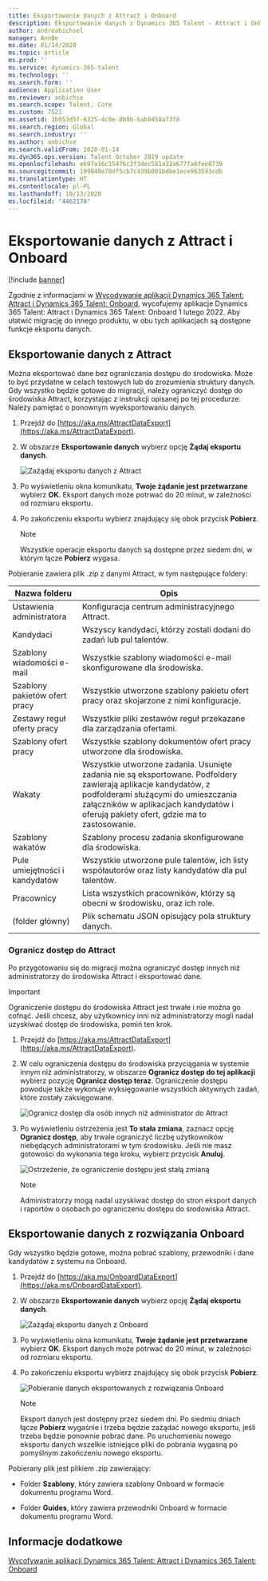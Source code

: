 ```yaml
---
title: Eksportowanie danych z Attract i Onboard
description: Eksportowanie danych z Dynamics 365 Talent - Attract i Onboard.
author: andreabichsel
manager: AnnBe
ms.date: 01/14/2020
ms.topic: article
ms.prod: ''
ms.service: dynamics-365-talent
ms.technology: ''
ms.search.form: ''
audience: Application User
ms.reviewer: anbichse
ms.search.scope: Talent, Core
ms.custom: 7521
ms.assetid: 3b953d5f-6325-4c9e-8b9b-6ab0458a73f8
ms.search.region: Global
ms.search.industry: ''
ms.author: anbichse
ms.search.validFrom: 2020-01-14
ms.dyn365.ops.version: Talent October 2019 update
ms.openlocfilehash: eb97a16c15476c2f34ec581a32a677fa6fee8739
ms.sourcegitcommit: 199848e78df5cb7c439b001bdbe1ece963593cdb
ms.translationtype: HT
ms.contentlocale: pl-PL
ms.lasthandoff: 10/13/2020
ms.locfileid: "4462178"
---
```

# <a name="export-data-from-attract-and-onboard"></a>Eksportowanie danych z Attract i Onboard

[!include [banner](includes/banner.md)]

Zgodnie z informacjami w [Wycodywanie aplikacji Dynamics 365 Talent: Attract i Dynamics 365 Talent: Onboard](https://community.dynamics.com/365/talent/b/dynamics365fortalent/posts/retiring-dynamics-365-talent-attract-and-onboard-apps), wycofujemy aplikacje Dynamics 365 Talent: Attract i Dynamics 365 Talent: Onboard  1 lutego 2022. Aby ułatwić migrację do innego produktu, w obu tych aplikacjach są dostępne funkcje eksportu danych.

## <a name="export-data-from-attract"></a>Eksportowanie danych z Attract

Można eksportować dane bez ograniczania dostępu do środowiska. Może to być przydatne w celach testowych lub do zrozumienia struktury danych. Gdy wszystko będzie gotowe do migracji, należy ograniczyć dostęp do środowiska Attract, korzystając z instrukcji opisanej po tej procedurze. Należy pamiętać o ponownym wyeksportowaniu danych. 

1. Przejdź do [https://aka.ms/AttractDataExport](https://aka.ms/AttractDataExport).

2. W obszarze **Eksportowanie danych** wybierz opcję **Żądaj eksportu danych**.

   ![[Zażądaj eksportu danych z Attract](./media/attract-onboard-export-data-attract-request.png)](./media/attract-onboard-export-data-attract-request.png)

3. Po wyświetleniu okna komunikatu, **Twoje żądanie jest przetwarzane** wybierz **OK**. Eksport danych może potrwać do 20 minut, w zależności od rozmiaru eksportu.

4. Po zakończeniu eksportu wybierz znajdujący się obok przycisk **Pobierz**. 

   >[!NOTE]
   >Wszystkie operacje eksportu danych są dostępne przez siedem dni, w którym łącze **Pobierz** wygasa.</br>
   
Pobieranie zawiera plik .zip z danymi Attract, w tym następujące foldery:

| Nazwa folderu | Opis |
| --- | --- |
| Ustawienia administratora | Konfiguracja centrum administracyjnego Attract. |
| Kandydaci | Wszyscy kandydaci, którzy zostali dodani do zadań lub pul talentów. |
| Szablony wiadomości e-mail | Wszystkie szablony wiadomości e-mail skonfigurowane dla środowiska. |
| Szablony pakietów ofert pracy | Wszystkie utworzone szablony pakietu ofert pracy oraz skojarzone z nimi konfiguracje. |
| Zestawy reguł oferty pracy |  Wszystkie pliki zestawów reguł przekazane dla zarządzania ofertami. |
| Szablony ofert pracy | Wszystkie szablony dokumentów ofert pracy utworzone dla środowiska. |
| Wakaty | Wszystkie utworzone zadania. Usunięte zadania nie są eksportowane. Podfoldery zawierają aplikacje kandydatów, z podfolderami służącymi do umieszczania załączników w aplikacjach kandydatów i oferują pakiety ofert, gdzie ma to zastosowanie. |
| Szablony wakatów | Szablony procesu zadania skonfigurowane dla środowiska. |
| Pule umiejętności i kandydatów | Wszystkie utworzone pule talentów, ich listy współautorów oraz listy kandydatów dla pul talentów. |
| Pracownicy | Lista wszystkich pracowników, którzy są obecni w środowisku, oraz ich role. |
| (folder główny) | Plik schematu JSON opisujący pola struktury danych. |

### <a name="restrict-access-to-attract"></a>Ogranicz dostęp do Attract

Po przygotowaniu się do migracji można ograniczyć dostęp innych niż administratorzy do środowiska Attract i eksportować dane.

>[!IMPORTANT]
>Ograniczenie dostępu do środowiska Attract jest trwałe i nie można go cofnąć. Jeśli chcesz, aby użytkownicy inni niż administratorzy mogli nadal uzyskiwać dostęp do środowiska, pomiń ten krok.

1. Przejdź do [https://aka.ms/AttractDataExport](https://aka.ms/AttractDataExport).

2. W celu ograniczenia dostępu do środowiska przyciągania w systemie innym niż administratorzy, w obszarze **Ogranicz dostęp do tej aplikacji** wybierz pozycję **Ogranicz dostęp teraz**. Ograniczenie dostępu powoduje także wykonuje wyksięgowanie wszystkich aktywnych zadań, które zostały zaksięgowane.

   ![[Ogranicz dostęp dla osób innych niż administrator do Attract](./media/attract-onboard-export-data-attract-restrict-access.png)](./media/attract-onboard-export-data-attract-restrict-access.png)

3. Po wyświetleniu ostrzeżenia jest **To stała zmiana**, zaznacz opcję **Ogranicz dostęp**, aby trwale ograniczyć liczbę użytkowników niebędących administratorami w tym środowisku. Jeśli nie masz gotowości do wykonania tego kroku, wybierz przycisk **Anuluj**.

   ![[Ostrzeżenie, że ograniczenie dostępu jest stałą zmianą](./media/attract-onboard-export-data-attract-warning.png)](./media/attract-onboard-export-data-attract-warning.png)

   >[!NOTE]
   >Administratorzy mogą nadal uzyskiwać dostęp do stron eksport danych i raportów o osobach po ograniczeniu dostępu do środowiska Attract.

## <a name="export-data-from-onboard"></a>Eksportowanie danych z rozwiązania Onboard

Gdy wszystko będzie gotowe, można pobrać szablony, przewodniki i dane kandydatów z systemu na Onboard.

1. Przejdź do [https://aka.ms/OnboardDataExport](https://aka.ms/OnboardDataExport).

2. W obszarze **Eksportowanie danych** wybierz opcję **Żądaj eksportu danych**. 

   ![[Zażądaj eksportu danych z Onboard](./media/attract-onboard-export-data-onboard-request.png)](./media/attract-onboard-export-data-onboard-request.png)

3. Po wyświetleniu okna komunikatu, **Twoje żądanie jest przetwarzane** wybierz **OK**. Eksport danych może potrwać do 20 minut, w zależności od rozmiaru eksportu.

4. Po zakończeniu eksportu wybierz znajdujący się obok przycisk **Pobierz**. 

   ![[Pobieranie danych eksportowanych z rozwiązania Onboard](./media/attract-onboard-export-data-onboard-download.png)](./media/attract-onboard-export-data-onboard-download.png)

   >[!NOTE]
   >Eksport danych jest dostępny przez siedem dni. Po siedmiu dniach łącze **Pobierz** wygaśnie i trzeba będzie zażądać nowego eksportu, jeśli trzeba będzie ponownie pobrać dane. Po uruchomieniu nowego eksportu danych wszelkie istniejące pliki do pobrania wygasną po pomyślnym zakończeniu nowego eksportu.

Pobierany plik jest plikiem .zip zawierający:

- Folder **Szablony**, który zawiera szablony Onboard w formacie dokumentu programu Word.

- Folder **Guides**, który zawiera przewodniki Onboard w formacie dokumentu programu Word.

## <a name="see-also"></a>Informacje dodatkowe

[Wycofywanie aplikacji Dynamics 365 Talent: Attract i Dynamics 365 Talent: Onboard](https://community.dynamics.com/365/talent/b/dynamics365fortalent/posts/retiring-dynamics-365-talent-attract-and-onboard-apps)